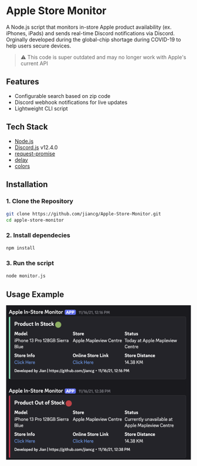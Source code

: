 # Apple Store Monitor

A Node.js script that monitors in-store Apple product availability (ex. iPhones, iPads) and sends real-time Discord notifications via Discord. Orginally developed during the global-chip shortage during COVID-19 to help users secure devices.

> ⚠️ This code is super outdated and may no longer work with Apple's current API

## Features
- Configurable search based on zip code
- Discord webhook notifications for live updates
- Lightweight CLI script

## Tech Stack
- [Node.js](https://nodejs.org/)
- [Discord.js](https://discord.js.org/) v12.4.0
- [request-promise](https://www.npmjs.com/package/request-promise)
- [delay](https://www.npmjs.com/package/delay)
- [colors](https://www.npmjs.com/package/colors)

## Installation

### 1. Clone the Repository
```bash
git clone https://github.com/jiancg/Apple-Store-Monitor.git
cd apple-store-monitor
```

### 2. Install dependecies
```bash
npm install
```


### 3. Run the script
```bash
node monitor.js
```
## Usage Example
![Usage Example](https://github.com/jiancg/Apple-Store-Monitor/blob/main/sample-tracking.png?raw=true)
